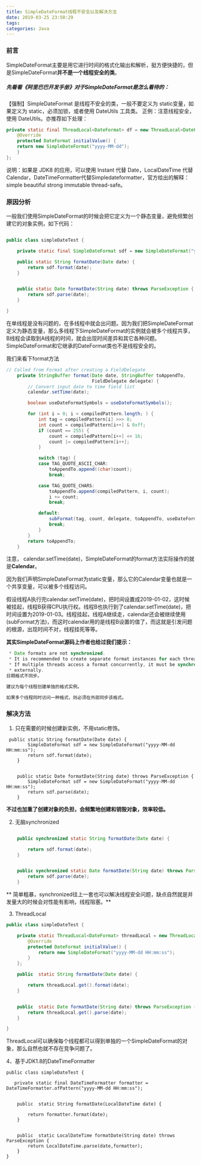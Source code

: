 ```yaml
---
title: SimpleDateFormat线程不安全以及解决方法
date: 2019-03-25 23:50:29
tags:
categories: Java
---
```


### 前言

SimpleDateFormat主要是用它进行时间的格式化输出和解析，挺方便快捷的，但是SimpleDateFormat**并不是一个线程安全的类**。

##### 先看看《阿里巴巴开发手册》对于SimpleDateFormat是怎么看待的：
【强制】SimpleDateFormat 是线程不安全的类，一般不要定义为 static变量，如果定义为
static，必须加锁，或者使用 DateUtils 工具类。
正例：注意线程安全，使用 DateUtils。亦推荐如下处理：
```java
private static final ThreadLocal<DateFormat> df = new ThreadLocal<DateFormat>() {
    @Override
    protected DateFormat initialValue() {
    return new SimpleDateFormat("yyyy-MM-dd");
    }
};
```
说明：如果是 JDK8 的应用，可以使用 Instant 代替 Date，LocalDateTime 代替 Calendar，DateTimeFormatter代替Simpledateformatter，官方给出的解释：simple beautiful strong immutable thread-safe。

### 原因分析

一般我们使用SimpleDateFormat的时候会把它定义为一个静态变量，避免频繁创建它的对象实例，如下代码：
```java

public class simpleDateTest {

    private static final SimpleDateFormat sdf = new SimpleDateFormat("yyyy-MM-dd HH:mm:ss");

    public static String formatDate(Date date) {
        return sdf.format(date);
    }


    public static Date formatDate(String date) throws ParseException {
        return sdf.parse(date);
    }

}

```

在单线程是没有问题的，在多线程中就会出问题。因为我们把SimpleDateFormat定义为静态变量，那么多线程下SimpleDateFormat的实例就会被多个线程共享，B线程会读取到A线程的时间，就会出现时间差异和其它各种问题。SimpleDateFormat和它继承的DateFormat类也不是线程安全的。


我们来看下format方法

```java
// Called from Format after creating a FieldDelegate
    private StringBuffer format(Date date, StringBuffer toAppendTo,
                                FieldDelegate delegate) {
        // Convert input date to time field list
        calendar.setTime(date);

        boolean useDateFormatSymbols = useDateFormatSymbols();

        for (int i = 0; i < compiledPattern.length; ) {
            int tag = compiledPattern[i] >>> 8;
            int count = compiledPattern[i++] & 0xff;
            if (count == 255) {
                count = compiledPattern[i++] << 16;
                count |= compiledPattern[i++];
            }

            switch (tag) {
            case TAG_QUOTE_ASCII_CHAR:
                toAppendTo.append((char)count);
                break;

            case TAG_QUOTE_CHARS:
                toAppendTo.append(compiledPattern, i, count);
                i += count;
                break;

            default:
                subFormat(tag, count, delegate, toAppendTo, useDateFormatSymbols);
                break;
            }
        }
        return toAppendTo;
    }
```
注意， calendar.setTime(date)，SimpleDateFormat的format方法实际操作的就是**Calendar**。

因为我们声明SimpleDateFormat为static变量，那么它的Calendar变量也就是一个共享变量，可以被多个线程访问。

假设线程A执行完calendar.setTime(date)，把时间设置成2019-01-02，这时候被挂起，线程B获得CPU执行权。线程B也执行到了calendar.setTime(date)，把时间设置为2019-01-03。线程挂起，线程A继续走，calendar还会被继续使用(subFormat方法)，而这时calendar用的是线程B设置的值了，而这就是引发问题的根源，出现时间不对，线程挂死等等。

**其实SimpleDateFormat源码上作者也给过我们提示：**
```java
 * Date formats are not synchronized.
 * It is recommended to create separate format instances for each thread.
 * If multiple threads access a format concurrently, it must be synchronized
 * externally.
日期格式不同步。

建议为每个线程创建单独的格式实例。

如果多个线程同时访问一种格式，则必须在外部同步该格式。
```

### 解决方法

1. 只在需要的时候创建新实例，不用static修饰。

```
 public static String formatDate(Date date) {
        SimpleDateFormat sdf = new SimpleDateFormat("yyyy-MM-dd HH:mm:ss");
        return sdf.format(date);
    }


    public static Date formatDate(String date) throws ParseException {
        SimpleDateFormat sdf = new SimpleDateFormat("yyyy-MM-dd HH:mm:ss");
        return sdf.parse(date);
    }
```

**不过也加重了创建对象的负担，会频繁地创建和销毁对象，效率较低。**

2. 无脑synchronized

```java

    public synchronized static String formatDate(Date date) {

        return sdf.format(date);
    }


    public synchronized static Date formatDate(String date) throws ParseException {
        return sdf.parse(date);
    }
```
** 简单粗暴，synchronized往上一套也可以解决线程安全问题，缺点自然就是并发量大的时候会对性能有影响，线程阻塞。**

3. ThreadLocal

``` java
public class simpleDateTest {

    private static ThreadLocal<DateFormat> threadLocal = new ThreadLocal<DateFormat>() {
        @Override
        protected DateFormat initialValue() {
            return new SimpleDateFormat("yyyy-MM-dd HH:mm:ss");
        }
    };

    public  static String formatDate(Date date) {

        return threadLocal.get().format(date);
    }


    public  static Date formatDate(String date) throws ParseException {
        return threadLocal.get().parse(date);
    }

}

```

ThreadLocal可以确保每个线程都可以得到单独的一个SimpleDateFormat的对象，那么自然也就不存在竞争问题了。

4、基于JDK1.8的DateTimeFormatter

```
public class simpleDateTest {

   private static final DateTimeFormatter formatter = DateTimeFormatter.ofPattern("yyyy-MM-dd HH:mm:ss");


    public  static String formatDate(LocalDateTime date) {

        return formatter.format(date);
    }


    public  static LocalDateTime formatDate(String date) throws ParseException {
        return LocalDateTime.parse(date,formatter);
    }
}
```
